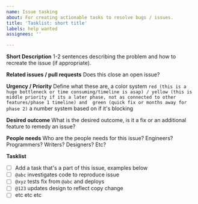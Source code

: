 ```yaml
---
name: Issue tasking
about: For creating actionable tasks to resolve bugs / issues.
title: 'Tasklist: short title'
labels: help wanted
assignees: ''

---
```


**Short Description** 
1-2 sentences describing the problem and how to recreate the issue (if appropriate).

**Related issues / pull requests**
Does this close an open issue?

**Urgency / Priority**
Define what these are, a color system `red (this is a huge bottleneck or time consuming/timeline is asap) / yellow (this is middle priority if its a later phase, not as connected to other features/phase 1 timeline) and  green (quick fix or months away for phase 2)` a number system based on if it's blocking

**Desired outcome**
What is the desired outcome, is it a fix or an additional feature to remedy an issue?

**People needs**
Who are the people needs for this issue? Engineers? Programmers? Writers? Designers? Etc?

**Tasklist**
- [ ] Add a task that's a part of this issue, examples below
- [ ] `@abc` investigates code to reproduce issue
- [ ] `@xyz` tests fix from `@abc` and deploys
- [ ] `@123` updates design to reflect copy change
- [ ] etc etc etc
